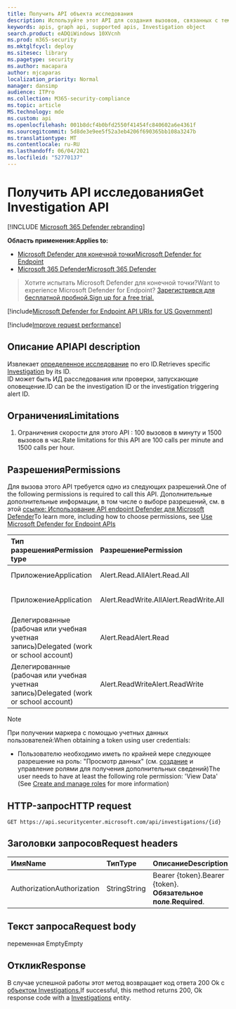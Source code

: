 ```yaml
---
title: Получить API объекта исследования
description: Используйте этот API для создания вызовов, связанных с тем, чтобы получить объект Investigation
keywords: apis, graph api, supported apis, Investigation object
search.product: eADQiWindows 10XVcnh
ms.prod: m365-security
ms.mktglfcycl: deploy
ms.sitesec: library
ms.pagetype: security
ms.author: macapara
author: mjcaparas
localization_priority: Normal
manager: dansimp
audience: ITPro
ms.collection: M365-security-compliance
ms.topic: article
MS.technology: mde
ms.custom: api
ms.openlocfilehash: 001b8dcf4b0bfd2550f41454fc840602a6e4361f
ms.sourcegitcommit: 5d8de3e9ee5f52a3eb4206f690365bb108a3247b
ms.translationtype: MT
ms.contentlocale: ru-RU
ms.lasthandoff: 06/04/2021
ms.locfileid: "52770137"
---
```

# <a name="get-investigation-api"></a><span data-ttu-id="505f1-104">Получить API исследования</span><span class="sxs-lookup"><span data-stu-id="505f1-104">Get Investigation API</span></span>

[!INCLUDE [Microsoft 365 Defender rebranding](../../includes/microsoft-defender.md)]

<span data-ttu-id="505f1-105">**Область применения:**</span><span class="sxs-lookup"><span data-stu-id="505f1-105">**Applies to:**</span></span>
- [<span data-ttu-id="505f1-106">Microsoft Defender для конечной точки</span><span class="sxs-lookup"><span data-stu-id="505f1-106">Microsoft Defender for Endpoint</span></span>](https://go.microsoft.com/fwlink/p/?linkid=2154037)
- [<span data-ttu-id="505f1-107">Microsoft 365 Defender</span><span class="sxs-lookup"><span data-stu-id="505f1-107">Microsoft 365 Defender</span></span>](https://go.microsoft.com/fwlink/?linkid=2118804)

> <span data-ttu-id="505f1-108">Хотите испытать Microsoft Defender для конечной точки?</span><span class="sxs-lookup"><span data-stu-id="505f1-108">Want to experience Microsoft Defender for Endpoint?</span></span> [<span data-ttu-id="505f1-109">Зарегистрився для бесплатной пробной.</span><span class="sxs-lookup"><span data-stu-id="505f1-109">Sign up for a free trial.</span></span>](https://www.microsoft.com/microsoft-365/windows/microsoft-defender-atp?ocid=docs-wdatp-exposedapis-abovefoldlink) 

[!include[Microsoft Defender for Endpoint API URIs for US Government](../../includes/microsoft-defender-api-usgov.md)]

[!include[Improve request performance](../../includes/improve-request-performance.md)]


## <a name="api-description"></a><span data-ttu-id="505f1-110">Описание API</span><span class="sxs-lookup"><span data-stu-id="505f1-110">API description</span></span>
<span data-ttu-id="505f1-111">Извлекает [определенное исследование](investigation.md) по его ID.</span><span class="sxs-lookup"><span data-stu-id="505f1-111">Retrieves specific [Investigation](investigation.md) by its ID.</span></span>
<br> <span data-ttu-id="505f1-112">ID может быть ИД расследования или проверки, запускающие оповещение.</span><span class="sxs-lookup"><span data-stu-id="505f1-112">ID can be the investigation ID or the investigation triggering alert ID.</span></span>


## <a name="limitations"></a><span data-ttu-id="505f1-113">Ограничения</span><span class="sxs-lookup"><span data-stu-id="505f1-113">Limitations</span></span>
1. <span data-ttu-id="505f1-114">Ограничения скорости для этого API : 100 вызовов в минуту и 1500 вызовов в час.</span><span class="sxs-lookup"><span data-stu-id="505f1-114">Rate limitations for this API are 100 calls per minute and 1500 calls per hour.</span></span>


## <a name="permissions"></a><span data-ttu-id="505f1-115">Разрешения</span><span class="sxs-lookup"><span data-stu-id="505f1-115">Permissions</span></span>
<span data-ttu-id="505f1-116">Для вызова этого API требуется одно из следующих разрешений.</span><span class="sxs-lookup"><span data-stu-id="505f1-116">One of the following permissions is required to call this API.</span></span> <span data-ttu-id="505f1-117">Дополнительные дополнительные информации, в том числе о выборе разрешений, см. в этой [ссылке: Использование API endpoint Defender для Microsoft Defender](apis-intro.md)</span><span class="sxs-lookup"><span data-stu-id="505f1-117">To learn more, including how to choose permissions, see [Use Microsoft Defender for Endpoint APIs](apis-intro.md)</span></span>

<span data-ttu-id="505f1-118">Тип разрешения</span><span class="sxs-lookup"><span data-stu-id="505f1-118">Permission type</span></span> |   <span data-ttu-id="505f1-119">Разрешение</span><span class="sxs-lookup"><span data-stu-id="505f1-119">Permission</span></span>  |   <span data-ttu-id="505f1-120">Имя отображения разрешений</span><span class="sxs-lookup"><span data-stu-id="505f1-120">Permission display name</span></span>
:---|:---|:---
<span data-ttu-id="505f1-121">Приложение</span><span class="sxs-lookup"><span data-stu-id="505f1-121">Application</span></span> |   <span data-ttu-id="505f1-122">Alert.Read.All</span><span class="sxs-lookup"><span data-stu-id="505f1-122">Alert.Read.All</span></span> |    <span data-ttu-id="505f1-123">'Read all alerts'</span><span class="sxs-lookup"><span data-stu-id="505f1-123">'Read all alerts'</span></span>
<span data-ttu-id="505f1-124">Приложение</span><span class="sxs-lookup"><span data-stu-id="505f1-124">Application</span></span> |   <span data-ttu-id="505f1-125">Alert.ReadWrite.All</span><span class="sxs-lookup"><span data-stu-id="505f1-125">Alert.ReadWrite.All</span></span> |   <span data-ttu-id="505f1-126">'Read and write all alerts'</span><span class="sxs-lookup"><span data-stu-id="505f1-126">'Read and write all alerts'</span></span>
<span data-ttu-id="505f1-127">Делегированные (рабочая или учебная учетная запись)</span><span class="sxs-lookup"><span data-stu-id="505f1-127">Delegated (work or school account)</span></span> | <span data-ttu-id="505f1-128">Alert.Read</span><span class="sxs-lookup"><span data-stu-id="505f1-128">Alert.Read</span></span> | <span data-ttu-id="505f1-129">'Read alerts'</span><span class="sxs-lookup"><span data-stu-id="505f1-129">'Read alerts'</span></span>
<span data-ttu-id="505f1-130">Делегированные (рабочая или учебная учетная запись)</span><span class="sxs-lookup"><span data-stu-id="505f1-130">Delegated (work or school account)</span></span> | <span data-ttu-id="505f1-131">Alert.ReadWrite</span><span class="sxs-lookup"><span data-stu-id="505f1-131">Alert.ReadWrite</span></span> | <span data-ttu-id="505f1-132">'Read and write alerts'</span><span class="sxs-lookup"><span data-stu-id="505f1-132">'Read and write alerts'</span></span>

>[!Note]
> <span data-ttu-id="505f1-133">При получении маркера с помощью учетных данных пользователей:</span><span class="sxs-lookup"><span data-stu-id="505f1-133">When obtaining a token using user credentials:</span></span>
>- <span data-ttu-id="505f1-134">Пользователю необходимо иметь по крайней мере следующее разрешение на роль: "Просмотр данных" (см. [создание](user-roles.md) и управление ролями для получения дополнительных сведений)</span><span class="sxs-lookup"><span data-stu-id="505f1-134">The user needs to have at least the following role permission: 'View Data' (See [Create and manage roles](user-roles.md) for more information)</span></span>

## <a name="http-request"></a><span data-ttu-id="505f1-135">HTTP-запрос</span><span class="sxs-lookup"><span data-stu-id="505f1-135">HTTP request</span></span>
```
GET https://api.securitycenter.microsoft.com/api/investigations/{id}
```

## <a name="request-headers"></a><span data-ttu-id="505f1-136">Заголовки запросов</span><span class="sxs-lookup"><span data-stu-id="505f1-136">Request headers</span></span>

<span data-ttu-id="505f1-137">Имя</span><span class="sxs-lookup"><span data-stu-id="505f1-137">Name</span></span> | <span data-ttu-id="505f1-138">Тип</span><span class="sxs-lookup"><span data-stu-id="505f1-138">Type</span></span> | <span data-ttu-id="505f1-139">Описание</span><span class="sxs-lookup"><span data-stu-id="505f1-139">Description</span></span>
:---|:---|:---
<span data-ttu-id="505f1-140">Authorization</span><span class="sxs-lookup"><span data-stu-id="505f1-140">Authorization</span></span> | <span data-ttu-id="505f1-141">String</span><span class="sxs-lookup"><span data-stu-id="505f1-141">String</span></span> | <span data-ttu-id="505f1-142">Bearer {token}.</span><span class="sxs-lookup"><span data-stu-id="505f1-142">Bearer {token}.</span></span> <span data-ttu-id="505f1-143">**Обязательное поле**.</span><span class="sxs-lookup"><span data-stu-id="505f1-143">**Required**.</span></span>


## <a name="request-body"></a><span data-ttu-id="505f1-144">Текст запроса</span><span class="sxs-lookup"><span data-stu-id="505f1-144">Request body</span></span>
<span data-ttu-id="505f1-145">переменная Empty</span><span class="sxs-lookup"><span data-stu-id="505f1-145">Empty</span></span>

## <a name="response"></a><span data-ttu-id="505f1-146">Отклик</span><span class="sxs-lookup"><span data-stu-id="505f1-146">Response</span></span>
<span data-ttu-id="505f1-147">В случае успешной работы этот метод возвращает код ответа 200 Ok с [объектом Investigations.](investigation.md)</span><span class="sxs-lookup"><span data-stu-id="505f1-147">If successful, this method returns 200, Ok response code with a [Investigations](investigation.md) entity.</span></span>

